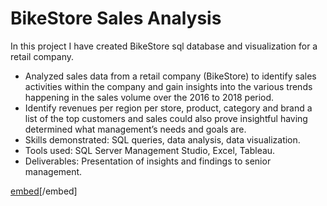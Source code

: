 # BikeStore Sales Analysis 

In this project I have created BikeStore sql database and visualization for a retail company. 
 

*  Analyzed sales data from a retail company (BikeStore) to identify sales activities within the company and gain  insights into the various trends happening in the sales volume over the 2016 to 2018 period.
* 	Identify revenues per region per store, product, category and brand a list of the top customers and sales could also prove insightful having determined what management’s needs and goals are.
* 	Skills demonstrated: SQL queries, data analysis, data visualization.
* 	Tools used: SQL Server Management Studio, Excel, Tableau.
* 	Deliverables: Presentation of insights and findings to senior management.

[embed](https://github.com/brwncupke/SQL-portfolio/blob/main/Sales%20Analysis/BikeStores.pdf)[/embed]

